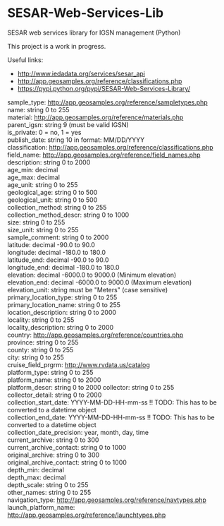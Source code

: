 SESAR-Web-Services-Lib
======================

SESAR web services library for IGSN management (Python)

This project is a work in progress.

Useful links:
- http://www.iedadata.org/services/sesar_api
- http://app.geosamples.org/reference/classifications.php
- https://pypi.python.org/pypi/SESAR-Web-Services-Library/

sample_type:        http://app.geosamples.org/reference/sampletypes.php  
name:               string 0 to 255  
material:           http://app.geosamples.org/reference/materials.php  
parent_igsn:        string 9 (must be valid IGSN)  
is_private:         0 = no, 1 = yes  
publish_date:       string 10 in format: MM/DD/YYYY  
classification:     http://app.geosamples.org/reference/classifications.php  
field_name:         http://app.geosamples.org/reference/field_names.php  
description:        string 0 to 2000  
age_min:            decimal  
age_max:            decimal  
age_unit:           string 0 to 255  
geological_age:     string 0 to 500  
geological_unit:    string 0 to 500  
collection_method:  string 0 to 255  
collection_method_descr:    string 0 to 1000  
size:               string 0 to 255  
size_unit:          string 0 to 255  
sample_comment:     string 0 to 2000  
latitude:           decimal -90.0 to 90.0  
longitude:          decimal -180.0 to 180.0  
latitude_end:       decimal -90.0 to 90.0  
longitude_end:      decimal -180.0 to 180.0  
elevation:          decimal -6000.0 to 9000.0 (Minimum elevation)  
elevation_end:      decimal -6000.0 to 9000.0 (Maximum elevation)  
elevation_unit:     string must be "Meters" (case sensitive)  
primary_location_type:  string 0 to 255  
primary_location_name:  string 0 to 255  
location_description:   string 0 to 2000  
locality:               string 0 to 255  
locality_description:   string 0 to 2000  
country:                http://app.geosamples.org/reference/countries.php  
province:               string 0 to 255  
county:                 string 0 to 255  
city:                   string 0 to 255  
cruise_field_prgrm:     http://www.rvdata.us/catalog  
platform_type:          string 0 to 255  
platform_name:          string 0 to 2000  
platform_descr:         string 0 to 2000
collector:              string 0 to 255  
collector_detail:       string 0 to 2000  
collection_start_date:  YYYY-MM-DD-HH-mm-ss  !! TODO: This has to be converted to a datetime object  
collection_end_date:    YYYY-MM-DD-HH-mm-ss  !! TODO: This has to be converted to a datetime object  
collection_date_precision: year, month, day, time  
current_archive:        string 0 to 300  
current_archive_contact: string 0 to 1000  
original_archive:       string 0 to 300  
original_archive_contact: string 0 to 1000  
depth_min:              decimal  
depth_max:              decimal  
depth_scale:            string 0 to 255  
other_names:            string 0 to 255  
navigation_type:        http://app.geosamples.org/reference/navtypes.php  
launch_platform_name:   http://app.geosamples.org/reference/launchtypes.php  
